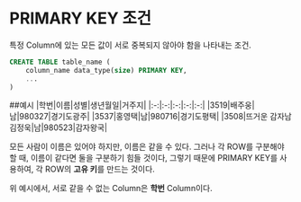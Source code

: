 # PRIMARY KEY 조건

특정 Column에 있는 모든 값이 서로 중복되지 않아야 함을 나타내는 조건.

```sql
CREATE TABLE table_name (
	column_name data_type(size) PRIMARY KEY,
	...
)
```

##예시
|학번|이름|성별|생년월일|거주지|
|:-:|:-:|:-:|:-:|:-:|
|3519|배주웅|남|980327|경기도광주|
|3537|홍영택|남|980716|경기도평택|
|3508|뜨거운 감자남 김정욱|남|980523|감자왕국|

모든 사람이 이름은 있어야 하지만, 이름은 같을 수 있다. 그러나 각 ROW를 구분해야 할 때, 이름이 같다면 둘을 구분하기 힘들 것이다, 그렇기 때문에 PRIMARY KEY를 사용하여, 각 ROW의 **고유 키**를 만드는 것이다.

위 예시에서, 서로 같을 수 없는 Column은 **학번** Column이다. 
